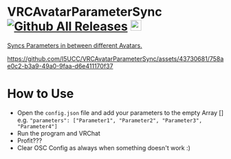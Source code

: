 # VRCAvatarParameterSync  [![Github All Releases](https://img.shields.io/github/downloads/i5ucc/VRCAvatarParameterSync/total.svg)](https://github.com/I5UCC/VRCAvatarParameterSync/releases/latest) <a href='https://ko-fi.com/i5ucc' target='_blank'><img height='35' style='border:0px;height:25px;' src='https://az743702.vo.msecnd.net/cdn/kofi3.png?v=0' border='0' alt='Buy Me a Coffee at ko-fi.com' />

Syncs Parameters in between different Avatars.

https://github.com/I5UCC/VRCAvatarParameterSync/assets/43730681/758ae0c2-b3a9-49a0-9faa-d6e411170f37

# How to Use

- Open the `config.json` file and add your parameters to the empty Array []<br>
e.g. `"parameters": ["Parameter1", "Parameter2", "Parameter3", "Parameter4"]`
- Run the program and VRChat
- Profit???
- Clear OSC Config as always when something doesn't work :)
